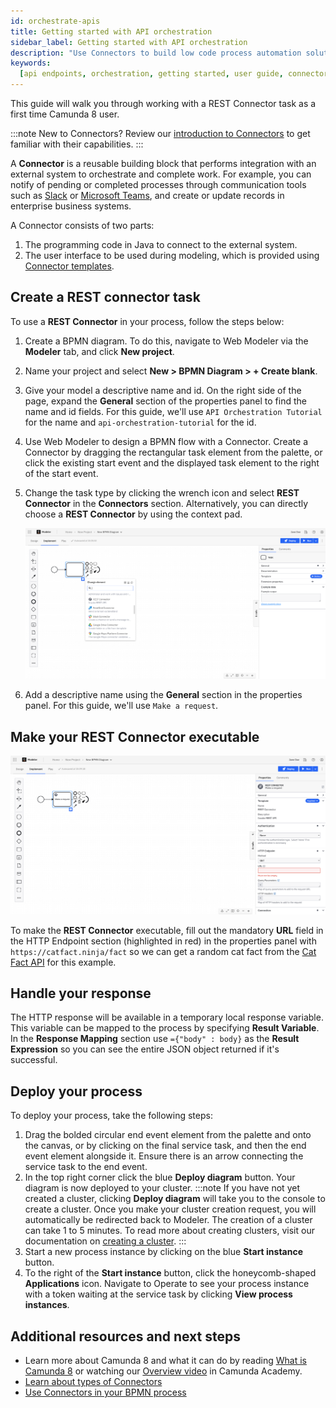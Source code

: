 ```yaml
---
id: orchestrate-apis
title: Getting started with API orchestration
sidebar_label: Getting started with API orchestration
description: "Use Connectors to build low code process automation solutions"
keywords:
  [api endpoints, orchestration, getting started, user guide, connectors]
---
```


This guide will walk you through working with a REST Connector task as a first time Camunda 8 user.

:::note
New to Connectors? Review our [introduction to Connectors](/docs/components/connectors/introduction.md) to get familiar with their capabilities.
:::

A **Connector** is a reusable building block that performs integration with an external system to orchestrate and complete work. For example, you can notify of pending or completed processes through communication tools such as [Slack](/docs/components/connectors/out-of-the-box-connectors/slack.md) or [Microsoft Teams](/docs/components/connectors/out-of-the-box-connectors/microsoft-teams.md), and create or update records in enterprise business systems.

A Connector consists of two parts:

1. The programming code in Java to connect to the external system.
2. The user interface to be used during modeling, which is provided using [Connector templates](/docs/components/connectors/manage-connector-templates.md).

## Create a REST connector task

To use a **REST Connector** in your process, follow the steps below:

1. Create a BPMN diagram. To do this, navigate to Web Modeler via the **Modeler** tab, and click **New project**.
2. Name your project and select **New > BPMN Diagram > + Create blank**.
3. Give your model a descriptive name and id. On the right side of the page, expand the **General** section of the properties panel to find the name and id fields. For this guide, we'll use `API Orchestration Tutorial` for the name and `api-orchestration-tutorial` for the id.
4. Use Web Modeler to design a BPMN flow with a Connector. Create a Connector by dragging the rectangular task element from the palette, or click the existing start event and the displayed task element to the right of the start event.
5. Change the task type by clicking the wrench icon and select **REST Connector** in the **Connectors** section. Alternatively, you can directly choose a **REST Connector** by using the context pad.

   ![Blank task on Web Modeler canvas with properties panel open](img/connectors-blank-task.png)

6. Add a descriptive name using the **General** section in the properties panel. For this guide, we'll use `Make a request`.

## Make your REST Connector executable

![Connector on Web Modeler canvas with properties panel open](img/connectors-rest-red-properties.png)

To make the **REST Connector** executable, fill out the mandatory **URL** field in the HTTP Endpoint section (highlighted in red) in the properties panel with `https://catfact.ninja/fact` so we can get a random cat fact from the [Cat Fact API](https://catfact.ninja/) for this example.

## Handle your response

The HTTP response will be available in a temporary local response variable. This variable can be mapped to the process by specifying **Result Variable**.
In the **Response Mapping** section use `={"body" : body}` as the **Result Expression** so you can see the entire JSON object returned if it's successful.

## Deploy your process

To deploy your process, take the following steps:

1. Drag the bolded circular end event element from the palette and onto the canvas, or by clicking on the final service task, and then the end event element alongside it. Ensure there is an arrow connecting the service task to the end event.
2. In the top right corner click the blue **Deploy diagram** button. Your diagram is now deployed to your cluster.
   :::note
   If you have not yet created a cluster, clicking **Deploy diagram** will take you to the console to create a cluster. Once you make your cluster creation request, you will automatically be redirected back to Modeler. The creation of a cluster can take 1 to 5 minutes. To read more about creating clusters, visit our documentation on [creating a cluster](create-cluster.md).
   :::
3. Start a new process instance by clicking on the blue **Start instance** button.
4. To the right of the **Start instance** button, click the honeycomb-shaped **Applications** icon. Navigate to Operate to see your process instance with a token waiting at the service task by clicking **View process instances**.

## Additional resources and next steps

- Learn more about Camunda 8 and what it can do by reading [What is Camunda 8](/components/concepts/what-is-camunda-8.md) or watching our [Overview video](https://bit.ly/3TjNEm7) in Camunda Academy.
- [Learn about types of Connectors](/docs/components/connectors/connector-types.md)
- [Use Connectors in your BPMN process](/docs/components/connectors/use-connectors/index.md)

